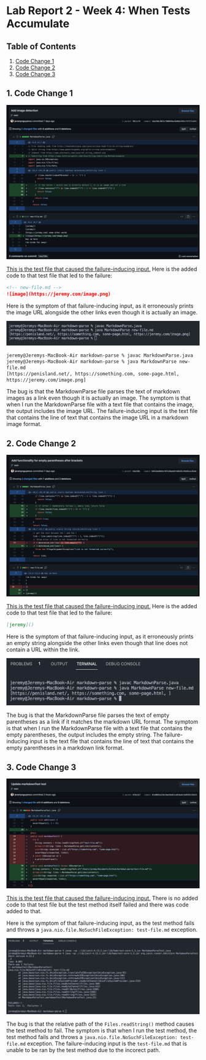 # Lab Report 2 - Week 4: When Tests Accumulate

## Table of Contents
1. [Code Change 1](#1-code-change-1)
2. [Code Change 2](#2-code-change-2)
3. [Code Change 3](#3-code-change-3)

## 1. Code Change 1
![lab-report-2-image1](./images/lab-report-2/lab-report-2-image1.png)

[This is the test file that caused the failure-inducing input.](https://github.com/jeremynguyencs/markdown-parse/blob/1da250c3025c780664ba1b98d1495c74f271cb51/new-file.md) Here is the added code to that test file that led to the failure:

```markdown
<!-- new-file.md -->
![image](https://jeremy.com/image.png)
```

Here is the symptom of that failure-inducing input, as it erroneously prints the image URL alongside the other links even though it is actually an image.

![lab-report-2-image4](./images/lab-report-2/lab-report-2-image4.png)

```shell
jeremy@Jeremys-MacBook-Air markdown-parse % javac MarkdownParse.java      
jeremy@Jeremys-MacBook-Air markdown-parse % java MarkdownParse new-file.md
[https://penisland.net/, https://something.com, some-page.html, https://jeremy.com/image.png]
```

The bug is that the MarkdownParse file parses the text of markdown images as a link even though it is actually an image. The symptom is that when I run the MarkdownParse file with a text file that contains the image, the output includes the image URL. The failure-inducing input is the text file that contains the line of text that contains the image URL in a markdown image format.


## 2. Code Change 2

![lab-report-2-image2](./images/lab-report-2/lab-report-2-image2.png)

[This is the test file that caused the failure-inducing input.](https://github.com/jeremynguyencs/markdown-parse/blob/b042ded0d5e70fe38abd6fe0b58c39d48cec03e6/new-file.md) Here is the added code to that test file that led to the failure:

```markdown
[jeremy]()
```

Here is the symptom of that failure-inducing input, as it erroneously prints an empty string alongside the other links even though that line does not contain a URL within the link.

![lab-report-2-image5](./images/lab-report-2/lab-report-2-image5.png)

The bug is that the MarkdownParse file parses the text of empty parentheses as a link if it matches the markdown URL format. The symptom is that when I run the MarkdownParse file with a text file that contains the empty parentheses, the output includes the empty string. The failure-inducing input is the text file that contains the line of text that contains the empty parentheses in a markdown link format.

## 3. Code Change 3

![lab-report-2-image3](./images/lab-report-2/lab-report-2-image3.png)

[This is the test file that caused the failure-inducing input.](https://github.com/jeremynguyencs/markdown-parse/blob/main/test-file.md) There is no added code to that test file but the test method itself failed and there was code added to that.

Here is the symptom of that failure-inducing input, as the test method fails and throws a ```java.nio.file.NoSuchFileException: test-file.md``` exception.

![lab-report-2-image6](./images/lab-report-2/lab-report-2-image6.png)

The bug is that the relative path of the ```Files.readString()``` method causes the test method to fail. The symptom is that when I run the test method, the test method fails and throws a ```java.nio.file.NoSuchFileException: test-file.md``` exception. The failure-inducing input is the `test-file.md` that is unable to be ran by the test method due to the incorect path.